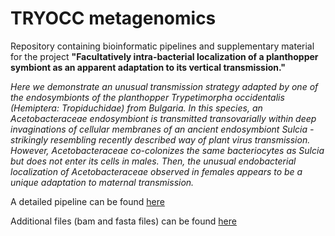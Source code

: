 # TRYOCC metagenomics
Repository containing bioinformatic pipelines and supplementary material for the project **"Facultatively intra-bacterial localization of a planthopper symbiont as an apparent adaptation to its vertical transmission."**

_Here we demonstrate an unusual transmission strategy adapted by one of the endosymbionts of the planthopper Trypetimorpha occidentalis (Hemiptera: Tropiduchidae) from Bulgaria. In this species, an Acetobacteraceae endosymbiont is transmitted transovarially within deep invaginations of cellular membranes of an ancient endosymbiont Sulcia - strikingly resembling recently described way of plant virus transmission. However, Acetobacteraceae co-colonizes the same bacteriocytes as Sulcia but does not enter its cells in males.  Then, the unusual endobacterial localization of Acetobacteraceae observed in females appears to be a unique adaptation to maternal transmission._

A detailed pipeline can be found [here](pipeline.md)

Additional files (bam and fasta files) can be found [here](https://zenodo.org/records/10868673)
